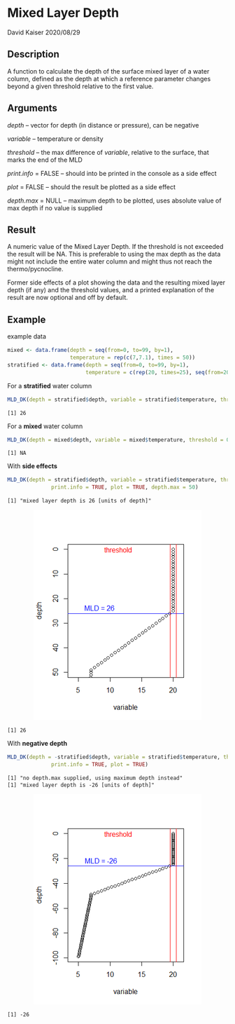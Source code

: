 Mixed Layer Depth
================
David Kaiser
2020/08/29

## Description

A function to calculate the depth of the surface mixed layer of a water
column, defined as the depth at which a reference parameter changes
beyond a given threshold relative to the first value.

## Arguments

*depth* – vector for depth (in distance or pressure), can be negative

*variable* – temperature or density

*threshold* – the max difference of *variable*, relative to the surface,
that marks the end of the MLD

*print.info* = FALSE – should into be printed in the console as a side
effect

*plot* = FALSE – should the result be plotted as a side effect

*depth.max* = NULL – maximum depth to be plotted, uses absolute value of
max depth if no value is supplied

## Result

A numeric value of the Mixed Layer Depth. If the threshold is not
exceeded the result will be NA. This is preferable to using the max
depth as the data might not include the entire water column and might
thus not reach the thermo/pycnocline.

Former side effects of a plot showing the data and the resulting mixed
layer depth (if any) and the threshold values, and a printed explanation
of the result are now optional and off by default.

## Example

example data

``` r
mixed <- data.frame(depth = seq(from=0, to=99, by=1), 
                    temperature = rep(c(7,7.1), times = 50))
stratified <- data.frame(depth = seq(from=0, to=99, by=1), 
                         temperature = c(rep(20, times=25), seq(from=20, to=7, length.out=25), seq(from=7, to=5, length.out=50)))
```

For a **stratified** water column

``` r
MLD_DK(depth = stratified$depth, variable = stratified$temperature, threshold = 0.5) 
```

    [1] 26

For a **mixed** water column

``` r
MLD_DK(depth = mixed$depth, variable = mixed$temperature, threshold = 0.5) 
```

    [1] NA

With **side effects**

``` r
MLD_DK(depth = stratified$depth, variable = stratified$temperature, threshold = 0.5, 
              print.info = TRUE, plot = TRUE, depth.max = 50)
```

    [1] "mixed layer depth is 26 [units of depth]"

<img src="README_files/figure-gfm/side_effects-1.png" style="display: block; margin: auto;" />

    [1] 26

With **negative depth**

``` r
MLD_DK(depth = -stratified$depth, variable = stratified$temperature, threshold = 0.5, 
              print.info = TRUE, plot = TRUE)
```

    [1] "no depth.max supplied, using maximum depth instead"
    [1] "mixed layer depth is -26 [units of depth]"

<img src="README_files/figure-gfm/neg_depth-1.png" style="display: block; margin: auto;" />

    [1] -26
